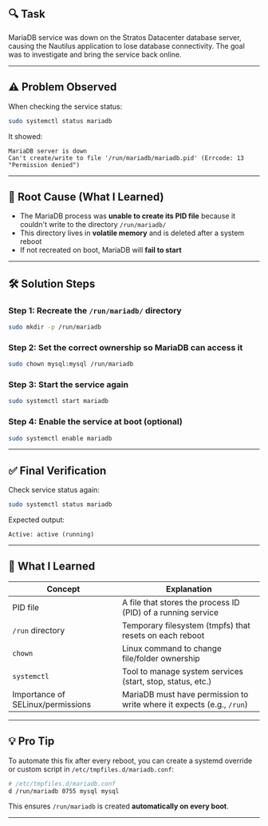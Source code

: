 ## 🔍 Task

MariaDB service was down on the Stratos Datacenter database server, causing the Nautilus application to lose database connectivity. The goal was to investigate and bring the service back online.

---

## ⚠️ Problem Observed

When checking the service status:

```bash
sudo systemctl status mariadb
```

It showed:
```text
MariaDB server is down
Can't create/write to file '/run/mariadb/mariadb.pid' (Errcode: 13 "Permission denied")
```

---

## 🧠 Root Cause (What I Learned)

- The MariaDB process was **unable to create its PID file** because it couldn't write to the directory `/run/mariadb/`
- This directory lives in **volatile memory** and is deleted after a system reboot
- If not recreated on boot, MariaDB will **fail to start**

---

## 🛠️ Solution Steps

### Step 1: Recreate the `/run/mariadb/` directory

```bash
sudo mkdir -p /run/mariadb
```

### Step 2: Set the correct ownership so MariaDB can access it

```bash
sudo chown mysql:mysql /run/mariadb
```

### Step 3: Start the service again

```bash
sudo systemctl start mariadb
```

### Step 4: Enable the service at boot (optional)

```bash
sudo systemctl enable mariadb
```

---

## ✅ Final Verification

Check service status again:

```bash
sudo systemctl status mariadb
```

Expected output:

```text
Active: active (running)
```

---

## 🧠 What I Learned

| Concept                          | Explanation                                                                 |
|----------------------------------|-----------------------------------------------------------------------------|
| PID file                         | A file that stores the process ID (PID) of a running service               |
| `/run` directory                 | Temporary filesystem (tmpfs) that resets on each reboot                   |
| `chown`                          | Linux command to change file/folder ownership                             |
| `systemctl`                      | Tool to manage system services (start, stop, status, etc.)                |
| Importance of SELinux/permissions| MariaDB must have permission to write where it expects (e.g., `/run`)     |

---

## 💡 Pro Tip

To automate this fix after every reboot, you can create a systemd override or custom script in `/etc/tmpfiles.d/mariadb.conf`:

```bash
# /etc/tmpfiles.d/mariadb.conf
d /run/mariadb 0755 mysql mysql
```

This ensures `/run/mariadb` is created **automatically on every boot**.

---
